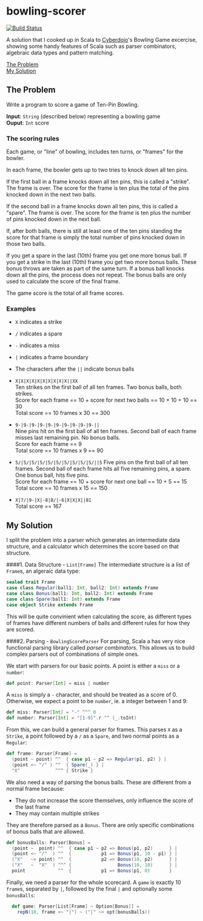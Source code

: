 # bowling-scorer

[![Build Status](https://travis-ci.org/howyp/bowling-scorer.svg?branch=master)](https://travis-ci.org/howyp/bowling-scorer)

A solution that I cooked up in Scala to [Cyberdojo](http://cyber-dojo.org/)'s Bowling Game excercise, showing some handy features of Scala such as parser combinators, algebraic data types and pattern matching.

[The Problem](#the-problem) <br>
[My Solution](#my-solution)

## The Problem

Write a program to score a game of Ten-Pin Bowling.

**Input**: `String` (described below) representing a bowling game <br>
**Ouput**: `Int` score

### The scoring rules

Each game, or "line" of bowling, includes ten turns,
or "frames" for the bowler.

In each frame, the bowler gets up to two tries to
knock down all ten pins.

If the first ball in a frame knocks down all ten pins,
this is called a "strike". The frame is over. The score
for the frame is ten plus the total of the pins knocked
down in the next two balls.

If the second ball in a frame knocks down all ten pins,
this is called a "spare". The frame is over. The score
for the frame is ten plus the number of pins knocked
down in the next ball.

If, after both balls, there is still at least one of the
ten pins standing the score for that frame is simply
the total number of pins knocked down in those two balls.

If you get a spare in the last (10th) frame you get one
more bonus ball. If you get a strike in the last (10th)
frame you get two more bonus balls.
These bonus throws are taken as part of the same turn.
If a bonus ball knocks down all the pins, the process
does not repeat. The bonus balls are only used to
calculate the score of the final frame.

The game score is the total of all frame scores.

### Examples

* `X` indicates a strike<br>
* `/` indicates a spare<br>
* `-` indicates a miss<br>
* `|` indicates a frame boundary<br>
* The characters after the `||` indicate bonus balls

* `X|X|X|X|X|X|X|X|X|X||XX` <br>
Ten strikes on the first ball of all ten frames.
Two bonus balls, both strikes. <br>
Score for each frame == 10 + score for next two
balls == 10 + 10 + 10 == 30 <br>
Total score == 10 frames x 30 == 300

* `9-|9-|9-|9-|9-|9-|9-|9-|9-|9-||` <br>
Nine pins hit on the first ball of all ten frames.
Second ball of each frame misses last remaining pin.
No bonus balls. <br>
Score for each frame == 9 <br>
Total score == 10 frames x 9 == 90

* `5/|5/|5/|5/|5/|5/|5/|5/|5/|5/||5`
Five pins on the first ball of all ten frames.
Second ball of each frame hits all five remaining
pins, a spare.
One bonus ball, hits five pins. <br>
Score for each frame == 10 + score for next one
ball == 10 + 5 == 15 <br>
Total score == 10 frames x 15 == 150

* `X|7/|9-|X|-8|8/|-6|X|X|X||81` <br>
Total score == 167

## My Solution
I split the problem into a parser which generates an intermediate data structure, and a calculator which determines the score based on that structure.


####1. Data Structure - `List[Frame]`
The intermediate structure is a list of `Frame`s, an algeraic data type:

```scala
sealed trait Frame
case class Regular(ball1: Int, ball2: Int) extends Frame
case class Bonus(ball1: Int, ball2: Int) extends Frame
case class Spare(ball1: Int) extends Frame
case object Strike extends Frame

```

This will be quite convinient when calculating the score, as different types of frames have different numbers of balls and different rules for how they are scored. 

####2. Parsing - `BowlingScoreParser` 
For parsing, Scala a has very nice functional parsing library called *parser combinators*. This allows us to build complex parsers out of combinations of simple ones. 

We start with parsers for our basic points. A point is either a `miss` or a `number`:

```scala
def point: Parser[Int] = miss | number
```

A `miss` is simply a `-` character, and should be treated as a score of 0. Otherwise, we expect a point to be `number`, ie. a integer between 1 and 9:

```scala
def miss: Parser[Int] = "-" ^^^ 0
def number: Parser[Int] = "[1-9]".r ^^ (_.toInt)
```

From this, we can build a general parser for frames. This parses `X` as a `Strike`, a point followed by a `/` as a `Spare`, and two normal points as a `Regular`:

```scala
def frame: Parser[Frame] =
  (point ~ point) ^^  { case p1 ~ p2 => Regular(p1, p2) } |
  (point <~ "/" ) ^^  { Spare(_) } |
  "X"             ^^^ { Strike }
```

We also need a way of parsing the bonus balls. These are different from a normal frame because:

* They do not increase the score themselves, only influence the score of the last frame
* They may contain multiple strikes

They are therefore parsed as a `Bonus`. There are only specific combinations of bonus balls that are allowed.

```scala
def bonusBalls: Parser[Bonus] =
  (point ~  point) ^^  { case p1 ~ p2 => Bonus(p1, p2)      } |
  (point <~ "/"  ) ^^  {           p1 => Bonus(p1, 10 - p1) } |
  ("X"   ~> point) ^^  {           p2 => Bonus(10, p2)      } |
  ("X"   ~  "X"  ) ^^^ {                 Bonus(10, 10)      } |
  point            ^^  {           p1 => Bonus(p1, 0)       }
```

Finally, we need a parser for the whole scorecard. A `game` is exactly 10 `frame`s, separated by `|`, followed by the final `|` and optionally some `bonusBalls`:

```scala
  def game: Parser[List[Frame] ~ Option[Bonus]] =
    repN(10, frame <~ "|") ~ ("|" ~> opt(bonusBalls))
```
